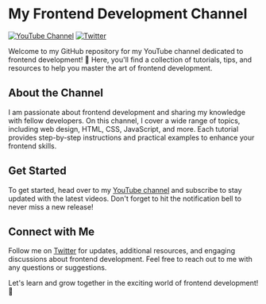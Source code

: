 # My Frontend Development Channel

[![YouTube Channel](https://img.shields.io/badge/YouTube-Subscribe-red?style=flat-square&logo=youtube)](https://www.youtube.com/channel/@frontenddesk)
[![Twitter](https://img.shields.io/badge/Twitter-Follow-blue?style=flat-square&logo=twitter)](https://twitter.com/frontenddesk)

Welcome to my GitHub repository for my YouTube channel dedicated to frontend development! 🎉 Here, you'll find a collection of tutorials, tips, and resources to help you master the art of frontend development.

## About the Channel

I am passionate about frontend development and sharing my knowledge with fellow developers. On this channel, I cover a wide range of topics, including web design, HTML, CSS, JavaScript, and more. Each tutorial provides step-by-step instructions and practical examples to enhance your frontend skills.

## Get Started

To get started, head over to my [YouTube channel](https://www.youtube.com/channel/frontenddesk) and subscribe to stay updated with the latest videos. Don't forget to hit the notification bell to never miss a new release!

## Connect with Me

Follow me on [Twitter](https://twitter.com/frontenddesk) for updates, additional resources, and engaging discussions about frontend development. Feel free to reach out to me with any questions or suggestions.

Let's learn and grow together in the exciting world of frontend development! 🚀


